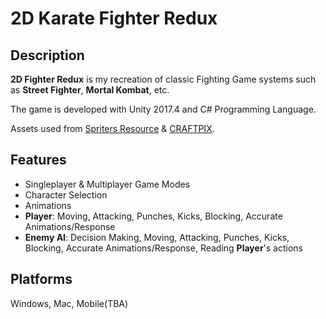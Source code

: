 # 2D Karate Fighter Redux

## Description

**2D Fighter Redux** is my recreation of classic Fighting Game systems such as **Street Fighter**, **Mortal Kombat**, etc.

The game is developed with Unity 2017.4 and C# Programming Language.
    
Assets used from [Spriters Resource](https://www.spriters-resource.com/) & [CRAFTPIX](https://craftpix.net/).

## Features

* Singleplayer & Multiplayer Game Modes
* Character Selection
* Animations
* **Player**: Moving, Attacking, Punches, Kicks, Blocking, Accurate Animations/Response
* **Enemy AI**: Decision Making, Moving, Attacking, Punches, Kicks, Blocking, Accurate Animations/Response, Reading **Player**'s actions

## Platforms

Windows, Mac, Mobile(TBA)
